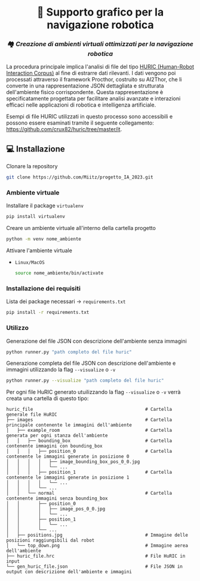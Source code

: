 <h1 align="center">
  🤖 Supporto grafico per la navigazione robotica
</h1>
<h3 align="center">🏘️ <em>Creazione di ambienti virtuali ottimizzati per la navigazione robotica</em></h3>

La procedura principale implica l'analisi di file del tipo <a href="https://github.com/crux82/huric">HURIC (Human-Robot Interaction Corpus)</a> al fine di estrarre dati rilevanti.
I dati vengono poi processati attraverso il framework Procthor, costruito su AI2Thor, che li converte in una rappresentazione JSON dettagliata e strutturata dell'ambiente fisico corrispondente.
Questa rappresentazione è specificatamente progettata per facilitare analisi avanzate e interazioni efficaci nelle applicazioni di robotica e intelligenza artificiale.

Esempi di file HURIC utilizzati in questo processo sono accessibili e possono essere esaminati tramite il seguente collegamento: https://github.com/crux82/huric/tree/master/it.


## 💻 Installazione
Clonare la repository
```bash
git clone https://github.com/Miitz/progetto_IA_2023.git
```
### Ambiente virtuale
Installare il package `virtualenv`
```bash
pip install virtualenv
```
Creare un ambiente virtuale all'interno della cartella progetto
```bash
python -m venv nome_ambiente
```
Attivare l'ambiente virtuale
* `Linux/MacOS`
  
  ```bash
  source nome_ambiente/bin/activate
  ```
<!---
* `Windows`
  
  ```powershell
  nome_ambiente\bin\Activate.ps1
  ```
--->
### Installazione dei requisiti
Lista dei package necessari -> `requirements.txt`
```bash
pip install -r requirements.txt
```

### Utilizzo
Generazione del file JSON con descrizione dell'ambiente senza immagini
```bash
python runner.py "path completo del file huric"
```
Generazione completa del file JSON con descrizione dell'ambiente e immagini utilizzando la flag `--visualize` o `-v`
```bash
python runner.py --visualize "path completo del file huric"
```
Per ogni file HuRIC generato utuilizzando la flag `--visualize` o `-v` verrà creata una cartella di questo tipo:
    
    huric_file                                          # Cartella generale file HuRIC
    ├── images                                          # Cartella principale contenente le immagini dell'ambiente
    │   ├── example_room                                # Cartella generata per ogni stanza dell'ambiente
    │   │   ├── bounding_box                            # Cartella contenente immagini con bounding_box
    │   │   │   ├── position_0                          # Cartella contenente le immagini generate in posizione 0
    │   │   │   │   ├── image_bounding_box_pos_0_0.jpg
    │   │   │   │   └── ...
    │   │   │   ├── position_1                          # Cartella contenente le immagini generate in posizione 1
    │   │   │   │   └── ...
    │   │   │   └── ...
    │   │   └── normal                                  # Cartella contenente immagini senza bounding_box
    │   │       ├── position_0
    │   │       │   ├── image_pos_0_0.jpg
    │   │       │   └── ...
    │   │       ├── position_1
    │   │       │   └── ...
    │   │       └── ...
    │   ├── positions.jpg                               # Immagine delle posizioni raggiungibili dal robot
    │   └── top_down.png                                # Immagine aerea dell'ambiente
    ├── huric_file.hrc                                  # File HuRIC in input
    └── gen_huric_file.json                             # File JSON in output con descrizione dell'ambiente e immagini
